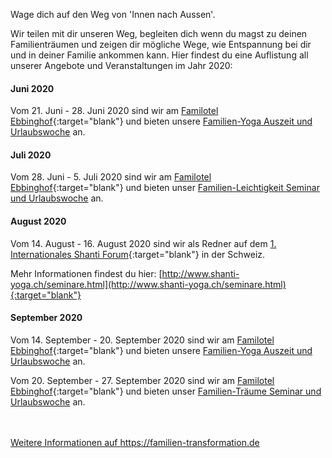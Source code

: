 Wage dich auf den Weg von 'Innen nach Aussen'.

Wir teilen mit dir unseren Weg, begleiten dich wenn du magst zu deinen Familienträumen und zeigen dir mögliche Wege, wie Entspannung bei dir und in deiner Familie ankommen kann. Hier findest du eine Auflistung all unserer Angebote und Veranstaltungen im Jahr 2020:

#### Juni 2020
Vom 21. Juni - 28. Juni 2020 sind wir am [Familotel Ebbinghof](https://www.familotel-ebbinghof.de/){:target="blank"} und bieten unsere [Familien-Yoga Auszeit und Urlaubswoche](https://familien-transformation.de/yogaTransformation/) an.

#### Juli 2020
Vom 28. Juni - 5. Juli 2020 sind wir am [Familotel Ebbinghof](https://www.familotel-ebbinghof.de/){:target="blank"} und bieten unser [Familien-Leichtigkeit Seminar und Urlaubswoche](https://familien-transformation.de/familiencoolness/) an.

#### August 2020
Vom 14. August - 16. August 2020 sind wir als Redner auf dem [1. Internationales Shanti Forum](http://www.shanti-yoga.ch/news.html){:target="blank"} in der Schweiz.

Mehr Informationen findest du hier: [http://www.shanti-yoga.ch/seminare.html](http://www.shanti-yoga.ch/seminare.html){:target="blank"}

#### September 2020
Vom 14. September - 20. September 2020 sind wir am [Familotel Ebbinghof](https://www.familotel-ebbinghof.de/){:target="blank"} und bieten unsere [Familien-Yoga Auszeit und Urlaubswoche](https://familien-transformation.de/yogaTransformation/) an.

Vom 20. September - 27. September 2020 sind wir am [Familotel Ebbinghof](https://www.familotel-ebbinghof.de/){:target="blank"} und bieten unser [Familien-Träume Seminar und Urlaubswoche](https://familien-transformation.de/familientraeume/) an.

<br><br>
<a class="waves-effect waves-light btn-large" href="https://familien-transformation.de" target="blank">Weitere Informationen auf https://familien-transformation.de</a>
